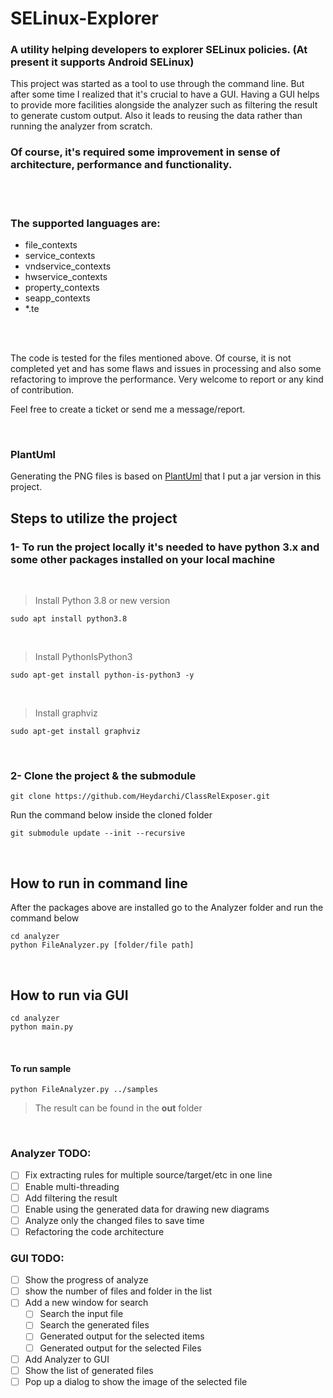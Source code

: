 # SELinux-Explorer

### A utility helping developers to explorer SELinux policies. (At present it supports Android SELinux)
This project was started as a tool to use through the command line. But after some time I realized that it's crucial to have a GUI.
Having a GUI helps to provide more facilities alongside the analyzer such as filtering the result to generate custom output.
Also it leads to reusing the data rather than running the analyzer from scratch.
<br/>

### Of course, it's required some improvement in sense of architecture, performance and functionality.
<br/>
<br/>

### The supported languages are:
- file_contexts
- service_contexts
- vndservice_contexts
- hwservice_contexts
- property_contexts
- seapp_contexts
- *.te

<br/>
<br/>

The code is tested for the files mentioned above. Of course, it is not completed yet and has some flaws and issues in processing and also some refactoring to improve the performance. Very welcome to report or any kind of contribution.

Feel free to create a ticket or send me a message/report.

<br/>

### PlantUml

Generating the PNG files is based on [PlantUml](http://www.plantuml.com) that I put a jar version in this project.


## Steps to utilize the project
### 1- To run the project locally it's needed to have python 3.x and some other packages installed on your local machine
&ensp;
> Install Python 3.8 or new version
```
sudo apt install python3.8
```
&ensp;
> Install PythonIsPython3
```
sudo apt-get install python-is-python3 -y
```
&ensp;
> Install graphviz
```
sudo apt-get install graphviz
```
<br/>

### 2- Clone the project & the submodule
```
git clone https://github.com/Heydarchi/ClassRelExposer.git
```
Run the command below inside the cloned folder
```
git submodule update --init --recursive
```
<br/>

## **How to run in command line**
After the packages above are installed go to the Analyzer folder and run the command below
```
cd analyzer
python FileAnalyzer.py [folder/file path]
```
<br/>

## **How to run via GUI**
```
cd analyzer
python main.py
```
<br/>

#### **To run sample** 

```
python FileAnalyzer.py ../samples
```

>The result can be found in the **out** folder




<br/>

### Analyzer TODO:
- [ ] Fix extracting rules for multiple source/target/etc in one line
- [ ] Enable multi-threading
- [ ] Add filtering the result
- [ ] Enable using the generated data for drawing new diagrams
- [ ] Analyze only the changed files to save time
- [ ] Refactoring the code architecture 

### GUI TODO:
- [ ] Show the progress of analyze
- [ ] show the number of files and folder in the list
- [ ] Add a new window for search
    - [ ] Search the input file
    - [ ] Search the generated files
    - [ ] Generated output for the selected items
    - [ ] Generated output for the selected Files
- [ ] Add Analyzer to GUI
- [ ] Show the list of generated files
- [ ] Pop up a dialog to show the image of the selected file 